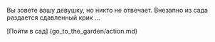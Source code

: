 Вы зовете вашу девушку, но никто не отвечает. Внезапно из сада раздается сдавленный крик ...

[Пойти в сад] (go_to_the_garden/action.md)